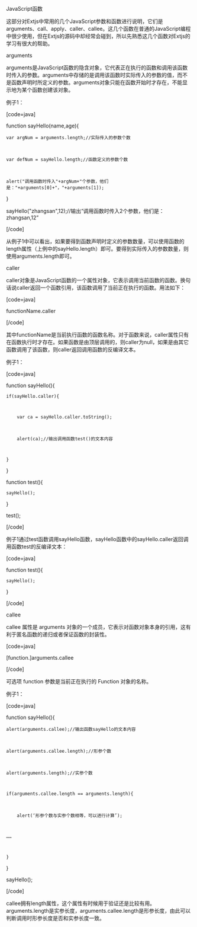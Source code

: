 JavaScript函数
这部分对Extjs中常用的几个JavaScript参数和函数进行说明，它们是arguments、call、apply、caller、callee。这几个函数在普通的JavaScript编程中很少使用，但在Extjs的源码中却经常会碰到，所以先熟悉这几个函数对Extjs的学习有很大的帮助。
arguments
arguments是JavaScript函数的隐含对象，它代表正在执行的函数和调用该函数时传入的参数。arguments中存储的是调用该函数时实际传入的参数的值，而不是函数声明时所定义的参数。arguments对象只能在函数开始时才存在，不能显示地为某个函数创建该对象。
例子1：
[code=java]
function sayHello(name,age){

	var argNum = arguments.length;//实际传入的参数个数

	var defNum = sayHello.length;//函数定义的参数个数

	alert("调用函数时传入"+argNum+"个参数，他们是："+arguments[0]+"，"+arguments[1]);

}

sayHello("zhangsan",12);//输出“调用函数时传入2个参数，他们是：zhangsan,12”
[/code]
从例子1中可以看出，如果要得到函数声明时定义的参数数量，可以使用函数的length属性（上例中的sayHello.length）即可。要得到实际传入的参数数量，则使用arguments.length即可。
caller
caller对象是JavaScript函数的一个属性对象，它表示调用当前函数的函数。换句话说caller返回一个函数引用，该函数调用了当前正在执行的函数。用法如下：
[code=java]
functionName.caller
[/code]
其中functionName是当前执行函数的函数名称。对于函数来说，caller属性只有在函数执行时才存在。如果函数是由顶层调用的，则caller为null，如果是由其它函数调用了该函数，则caller返回调用函数的反编译文本。
例子1：
[code=java]
function sayHello(){

	if(sayHello.caller){

		var ca = sayHello.caller.toString();

		alert(ca);//输出调用函数test()的文本内容

	}

}

function test(){

	sayHello();

}

test();
[/code]
例子1通过test函数调用sayHello函数，sayHello函数中的sayHello.caller返回调用函数test的反编译文本：
[code=java]
function test(){

	sayHello();

}
[/code]
callee
callee 属性是 arguments 对象的一个成员，它表示对函数对象本身的引用，这有利于匿名函数的递归或者保证函数的封装性。
[code=java]
[function.]arguments.callee
[/code]
可选项 function 参数是当前正在执行的 Function 对象的名称。
例子1：
[code=java]
function sayHello(){

	alert(arguments.callee);//输出函数sayHello的文本内容

	alert(arguments.callee.length);//形参个数

	alert(arguments.length);//实参个数

	if(arguments.callee.length == arguments.length){

		alert(‘形参个数与实参个数相等，可以进行计算’);

	……

	}

}

sayHello();
[/code]
callee拥有length属性，这个属性有时候用于验证还是比较有用。arguments.length是实参长度，arguments.callee.length是形参长度，由此可以判断调用时形参长度是否和实参长度一致。